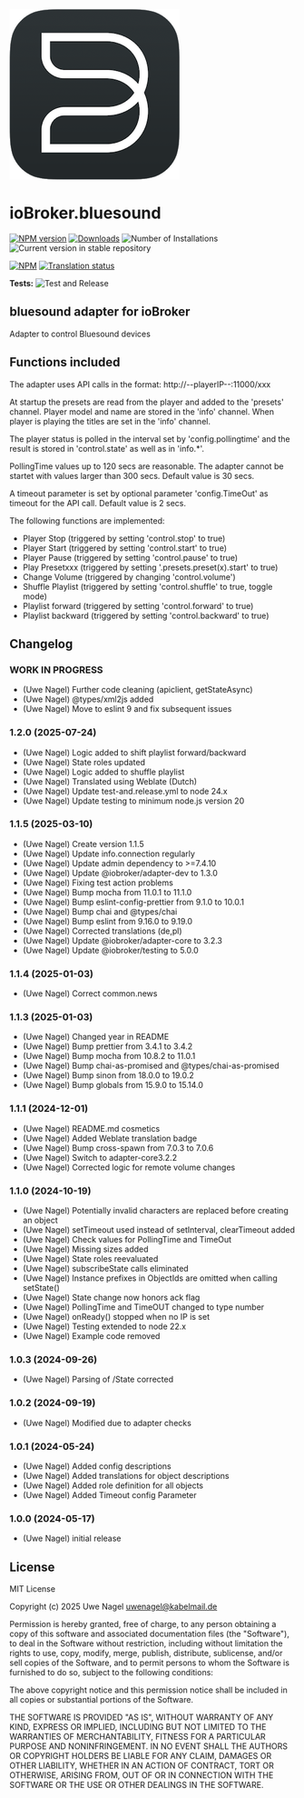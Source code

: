 ![Logo](admin/bluesound.png)

# ioBroker.bluesound

[![NPM version](https://img.shields.io/npm/v/iobroker.bluesound.svg)](https://www.npmjs.com/package/iobroker.bluesound)
[![Downloads](https://img.shields.io/npm/dm/iobroker.bluesound.svg)](https://www.npmjs.com/package/iobroker.bluesound)
![Number of Installations](https://iobroker.live/badges/bluesound-installed.svg)
![Current version in stable repository](https://iobroker.live/badges/bluesound-stable.svg)

[![NPM](https://nodei.co/npm/iobroker.bluesound.png?downloads=true)](https://nodei.co/npm/iobroker.bluesound/)
[![Translation status](https://weblate.iobroker.net/widgets/adapters/-/bluesound/svg-badge.svg)](https://weblate.iobroker.net/engage/adapters/?utm_source=widget)

**Tests:** ![Test and Release](https://github.com/Uwe1958/ioBroker.bluesound/workflows/Test%20and%20Release/badge.svg)

## bluesound adapter for ioBroker

Adapter to control Bluesound devices

## Functions included

The adapter uses API calls in the format: http://--playerIP--:11000/xxx

At startup the presets are read from the player and added to the 'presets' channel.
Player model and name are stored in the 'info' channel.
When player is playing the titles are set in the 'info' channel.

The player status is polled in the interval set by 'config.pollingtime' and the result is stored in 'control.state' as well as in 'info.\*'.

PollingTime values up to 120 secs are reasonable. The adapter cannot be startet with values larger than 300 secs. Default value is 30 secs.

A timeout parameter is set by optional parameter 'config.TimeOut' as timeout for the API call. Default value is 2 secs.

The following functions are implemented:

- Player Stop (triggered by setting 'control.stop' to true)
- Player Start (triggered by setting 'control.start' to true)
- Player Pause (triggered by setting 'control.pause' to true)
- Play Presetxxx (triggered by setting '.presets.preset(x).start' to true)
- Change Volume (triggered by changing 'control.volume')
- Shuffle Playlist (triggered by setting 'control.shuffle' to true, toggle mode)
- Playlist forward (triggered by setting 'control.forward' to true)
- Playlist backward (triggered by setting 'control.backward' to true)

## Changelog

### **WORK IN PROGRESS**

- (Uwe Nagel) Further code cleaning (apiclient, getStateAsync)
- (Uwe Nagel) @types/xml2js added
- (Uwe Nagel) Move to eslint 9 and fix subsequent issues

### 1.2.0 (2025-07-24)

- (Uwe Nagel) Logic added to shift playlist forward/backward
- (Uwe Nagel) State roles updated
- (Uwe Nagel) Logic added to shuffle playlist
- (Uwe Nagel) Translated using Weblate (Dutch)
- (Uwe Nagel) Update test-and.release.yml to node 24.x
- (Uwe Nagel) Update testing to minimum node.js version 20

### 1.1.5 (2025-03-10)

- (Uwe Nagel) Create version 1.1.5
- (Uwe Nagel) Update info.connection regularly
- (Uwe Nagel) Update admin dependency to >=7.4.10
- (Uwe Nagel) Update @iobroker/adapter-dev to 1.3.0
- (Uwe Nagel) Fixing test action problems
- (Uwe Nagel) Bump mocha from 11.0.1 to 11.1.0
- (Uwe Nagel) Bump eslint-config-prettier from 9.1.0 to 10.0.1
- (Uwe Nagel) Bump chai and @types/chai
- (Uwe Nagel) Bump eslint from 9.16.0 to 9.19.0
- (Uwe Nagel) Corrected translations (de,pl)
- (Uwe Nagel) Update @iobroker/adapter-core to 3.2.3
- (Uwe Nagel) Update @iobroker/testing to 5.0.0

### 1.1.4 (2025-01-03)

- (Uwe Nagel) Correct common.news

### 1.1.3 (2025-01-03)

- (Uwe Nagel) Changed year in README
- (Uwe Nagel) Bump prettier from 3.4.1 to 3.4.2
- (Uwe Nagel) Bump mocha from 10.8.2 to 11.0.1
- (Uwe Nagel) Bump chai-as-promised and @types/chai-as-promised
- (Uwe Nagel) Bump sinon from 18.0.0 to 19.0.2
- (Uwe Nagel) Bump globals from 15.9.0 to 15.14.0

### 1.1.1 (2024-12-01)

- (Uwe Nagel) README.md cosmetics
- (Uwe Nagel) Added Weblate translation badge
- (Uwe Nagel) Bump cross-spawn from 7.0.3 to 7.0.6
- (Uwe Nagel) Switch to adapter-core3.2.2
- (Uwe Nagel) Corrected logic for remote volume changes

### 1.1.0 (2024-10-19)

- (Uwe Nagel) Potentially invalid characters are replaced before creating an object
- (Uwe Nagel) setTimeout used instead of setInterval, clearTimeout added
- (Uwe Nagel) Check values for PollingTime and TimeOut
- (Uwe Nagel) Missing sizes added
- (Uwe Nagel) State roles reevaluated
- (Uwe Nagel) subscribeState calls eliminated
- (Uwe Nagel) Instance prefixes in ObjectIds are omitted when calling setState()
- (Uwe Nagel) State change now honors ack flag
- (Uwe Nagel) PollingTime and TimeOUT changed to type number
- (Uwe Nagel) onReady() stopped when no IP is set
- (Uwe Nagel) Testing extended to node 22.x
- (Uwe Nagel) Example code removed

### 1.0.3 (2024-09-26)

- (Uwe Nagel) Parsing of /State corrected

### 1.0.2 (2024-09-19)

- (Uwe Nagel) Modified due to adapter checks

### 1.0.1 (2024-05-24)

- (Uwe Nagel) Added config descriptions
- (Uwe Nagel) Added translations for object descriptions
- (Uwe Nagel) Added role definition for all objects
- (Uwe Nagel) Added Timeout config Parameter

### 1.0.0 (2024-05-17)

- (Uwe Nagel) initial release

## License

MIT License

Copyright (c) 2025 Uwe Nagel <uwenagel@kabelmail.de>

Permission is hereby granted, free of charge, to any person obtaining a copy
of this software and associated documentation files (the "Software"), to deal
in the Software without restriction, including without limitation the rights
to use, copy, modify, merge, publish, distribute, sublicense, and/or sell
copies of the Software, and to permit persons to whom the Software is
furnished to do so, subject to the following conditions:

The above copyright notice and this permission notice shall be included in all
copies or substantial portions of the Software.

THE SOFTWARE IS PROVIDED "AS IS", WITHOUT WARRANTY OF ANY KIND, EXPRESS OR
IMPLIED, INCLUDING BUT NOT LIMITED TO THE WARRANTIES OF MERCHANTABILITY,
FITNESS FOR A PARTICULAR PURPOSE AND NONINFRINGEMENT. IN NO EVENT SHALL THE
AUTHORS OR COPYRIGHT HOLDERS BE LIABLE FOR ANY CLAIM, DAMAGES OR OTHER
LIABILITY, WHETHER IN AN ACTION OF CONTRACT, TORT OR OTHERWISE, ARISING FROM,
OUT OF OR IN CONNECTION WITH THE SOFTWARE OR THE USE OR OTHER DEALINGS IN THE
SOFTWARE.
